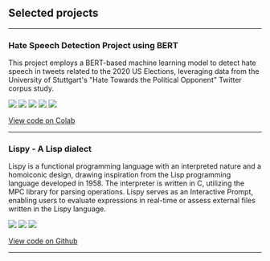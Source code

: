 ## Selected projects

---

### Hate Speech Detection Project using BERT

This project employs a BERT-based machine learning model to detect hate speech in tweets related to the 2020 US Elections, leveraging data from the University of Stuttgart's "Hate Towards the Political Opponent" Twitter corpus study.

[![](https://img.shields.io/badge/Python-white?logo=Python)](#) [![](https://img.shields.io/badge/Jupyter-white?logo=Jupyter)](#) [![](https://img.shields.io/badge/TensorFlow-white?logo=TensorFlow)](#) [![](https://img.shields.io/badge/Twitter-white?logo=Twitter)](#) [![](https://img.shields.io/badge/HuggingFace_Transformers-white?logo=huggingface)](#) 

[View code on Colab](https://colab.research.google.com/drive/1tQn7tqIy0zk_souxfbxVYLTg2k-O3sQ3?usp=sharing)

---

### Lispy - A Lisp dialect

Lispy is a functional programming language with an interpreted nature and a homoiconic design, drawing inspiration from the Lisp programming language developed in 1958. The interpreter is written in C, utilizing the MPC library for parsing operations. Lispy serves as an Interactive Prompt, enabling users to evaluate expressions in real-time or assess external files written in the Lispy language.

[![](https://img.shields.io/badge/C-white?logo=C)](#) [![](https://img.shields.io/badge/Lisp-white?logo=Lisp)](#) [![](https://img.shields.io/badge/Ubuntu-white?logo=ubuntu)](#)

[View code on Github](https://github.com/agustoslu/lispy)

---
